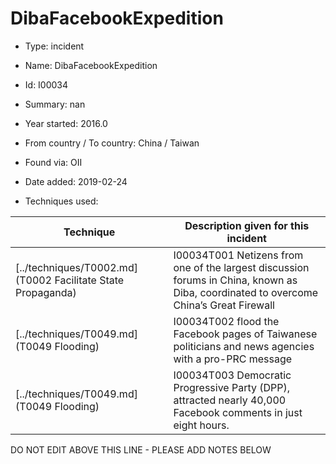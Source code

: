 # DibaFacebookExpedition

* Type: incident

* Name: DibaFacebookExpedition

* Id: I00034

* Summary: nan

* Year started: 2016.0

* From country / To country: China / Taiwan

* Found via: OII

* Date added: 2019-02-24

* Techniques used: 

| Technique | Description given for this incident |
| --------- | ------------------------- |
| [../techniques/T0002.md](T0002 Facilitate State Propaganda) | I00034T001 Netizens from one of the largest discussion forums in China, known as Diba, coordinated to overcome China’s Great Firewall |
| [../techniques/T0049.md](T0049 Flooding) | I00034T002 flood the Facebook pages of Taiwanese politicians and news agencies with a pro-PRC message |
| [../techniques/T0049.md](T0049 Flooding) | I00034T003 Democratic Progressive Party (DPP), attracted nearly 40,000 Facebook comments in just eight hours. |

DO NOT EDIT ABOVE THIS LINE - PLEASE ADD NOTES BELOW